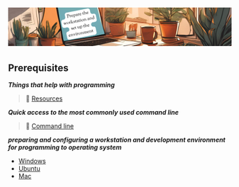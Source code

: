 # ![install - 2025](./Assets/images/home-heders.png)

## Prerequisites

***Things that help with programming***

>📌 [Resources](./Getting-Started/Assets/things/Resources.md)

***Quick access to the most commonly used command line***

>📌 [Command line](./Most-used-command-line)

***preparing and configuring a workstation and development environment for programming to operating system***

- [Windows](./Windows)
- [Ubuntu](./Ubuntu)
- [Mac](./Mac)
